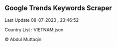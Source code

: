 

## Google Trends Keywords Scraper 
 
Last Update 08-07-2023 , 23:46:52

Country List :
VIETNAM.json



© Abdul Muttaqin 
